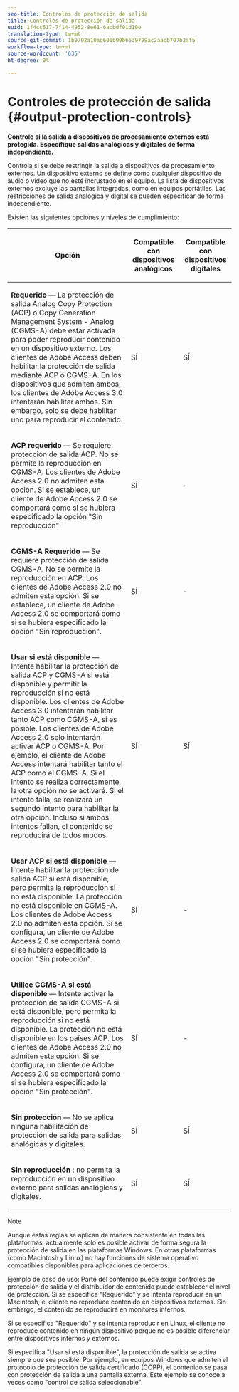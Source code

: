 ```yaml
---
seo-title: Controles de protección de salida
title: Controles de protección de salida
uuid: 1f4cc617-7f14-4952-8e61-6acbdf01d10e
translation-type: tm+mt
source-git-commit: 1b9792a10ad606b99b6639799ac2aacb707b2af5
workflow-type: tm+mt
source-wordcount: '635'
ht-degree: 0%

---
```



# Controles de protección de salida {#output-protection-controls}

**Controle si la salida a dispositivos de procesamiento externos está protegida. Especifique salidas analógicas y digitales de forma independiente.**

Controla si se debe restringir la salida a dispositivos de procesamiento externos. Un dispositivo externo se define como cualquier dispositivo de audio o vídeo que no esté incrustado en el equipo. La lista de dispositivos externos excluye las pantallas integradas, como en equipos portátiles. Las restricciones de salida analógica y digital se pueden especificar de forma independiente.

Existen las siguientes opciones y niveles de cumplimiento:

<table frame="all" colsep="0" rowsep="1" id="adobetable_fvw_5fx_n4"> 
 <thead class="- topic/thead "> 
  <tr rowsep="1" class="- topic/row "> 
   <th colname="1" class="- topic/entry entry"> <p class="- topic/p ">Opción </p> </th> 
   <th colname="2" class="- topic/entry entry"> <p class="- topic/p ">Compatible con dispositivos analógicos </p> </th> 
   <th colname="3" class="- topic/entry entry"> <p class="- topic/p ">Compatible con dispositivos digitales </p> </th> 
  </tr> 
 </thead>
 <tbody class="- topic/tbody "> 
  <tr rowsep="1" class="- topic/row "> 
   <td colname="1" class="- topic/entry "> <p class="- topic/p "><b class="+ topic/ph hi-d/b ">Requerido</b> — La protección de salida Analog Copy Protection (ACP) o Copy Generation Management System - Analog (CGMS-A) debe estar activada para poder reproducir contenido en un dispositivo externo. Los clientes de Adobe Access deben habilitar la protección de salida mediante ACP o CGMS-A. En los dispositivos que admiten ambos, los clientes de Adobe Access 3.0 intentarán habilitar ambos. Sin embargo, solo se debe habilitar uno para reproducir el contenido. </p> </td> 
   <td colname="2" class="- topic/entry "> <p class="- topic/p ">SÍ </p> </td> 
   <td colname="3" class="- topic/entry "> <p class="- topic/p ">SÍ </p> </td> 
  </tr> 
  <tr rowsep="1" class="- topic/row "> 
   <td colname="1" class="- topic/entry "> <p class="- topic/p "><b class="+ topic/ph hi-d/b ">ACP requerido</b> — Se requiere protección de salida ACP. No se permite la reproducción en CGMS-A. Los clientes de Adobe Access 2.0 no admiten esta opción. Si se establece, un cliente de Adobe Access 2.0 se comportará como si se hubiera especificado la opción "Sin reproducción". </p> </td> 
   <td colname="2" class="- topic/entry "> <p class="- topic/p ">SÍ </p> </td> 
   <td colname="3" class="- topic/entry "> <p class="- topic/p ">- </p> </td> 
  </tr> 
  <tr rowsep="1" class="- topic/row "> 
   <td colname="1" class="- topic/entry "> <p class="- topic/p "><b class="+ topic/ph hi-d/b ">CGMS-A Requerido</b> — Se requiere protección de salida CGMS-A. No se permite la reproducción en ACP. Los clientes de Adobe Access 2.0 no admiten esta opción. Si se establece, un cliente de Adobe Access 2.0 se comportará como si se hubiera especificado la opción "Sin reproducción". </p> </td> 
   <td colname="2" class="- topic/entry "> <p class="- topic/p ">SÍ </p> </td> 
   <td colname="3" class="- topic/entry "> <p class="- topic/p ">- </p> </td> 
  </tr> 
  <tr rowsep="1" class="- topic/row "> 
   <td colname="1" class="- topic/entry "> <p class="- topic/p "><b class="+ topic/ph hi-d/b ">Usar si está disponible</b> — Intente habilitar la protección de salida ACP y CGMS-A si está disponible y permitir la reproducción si no está disponible. Los clientes de Adobe Access 3.0 intentarán habilitar tanto ACP como CGMS-A, si es posible. Los clientes de Adobe Access 2.0 solo intentarán activar ACP o CGMS-A. Por ejemplo, el cliente de Adobe Access intentará habilitar tanto el ACP como el CGMS-A. Si el intento se realiza correctamente, la otra opción no se activará. Si el intento falla, se realizará un segundo intento para habilitar la otra opción. Incluso si ambos intentos fallan, el contenido se reproducirá de todos modos. </p> </td> 
   <td colname="2" class="- topic/entry "> <p class="- topic/p ">SÍ </p> </td> 
   <td colname="3" class="- topic/entry "> <p class="- topic/p ">SÍ </p> </td> 
  </tr> 
  <tr rowsep="1" class="- topic/row "> 
   <td colname="1" class="- topic/entry "> <p class="- topic/p "><b class="+ topic/ph hi-d/b ">Usar ACP si está disponible</b> — Intente habilitar la protección de salida ACP si está disponible, pero permita la reproducción si no está disponible. La protección no está disponible en CGMS-A. Los clientes de Adobe Access 2.0 no admiten esta opción. Si se configura, un cliente de Adobe Access 2.0 se comportará como si se hubiera especificado la opción "Sin protección". </p> </td> 
   <td colname="2" class="- topic/entry "> <p class="- topic/p ">SÍ </p> </td> 
   <td colname="3" class="- topic/entry "> <p class="- topic/p ">- </p> </td> 
  </tr> 
  <tr rowsep="1" class="- topic/row "> 
   <td colname="1" class="- topic/entry "> <p class="- topic/p "><b class="+ topic/ph hi-d/b ">Utilice CGMS-A si está disponible  </b>— Intente activar la protección de salida CGMS-A si está disponible, pero permita la reproducción si no está disponible. La protección no está disponible en los países ACP. Los clientes de Adobe Access 2.0 no admiten esta opción. Si se configura, un cliente de Adobe Access 2.0 se comportará como si se hubiera especificado la opción "Sin protección". </p> </td> 
   <td colname="2" class="- topic/entry "> <p class="- topic/p ">SÍ </p> </td> 
   <td colname="3" class="- topic/entry "> <p class="- topic/p ">- </p> </td> 
  </tr> 
  <tr rowsep="1" class="- topic/row "> 
   <td colname="1" class="- topic/entry "> <p class="- topic/p "><b class="+ topic/ph hi-d/b ">Sin protección</b> — No se aplica ninguna habilitación de protección de salida para salidas analógicas y digitales. </p> </td> 
   <td colname="2" class="- topic/entry "> <p class="- topic/p ">SÍ </p> </td> 
   <td colname="3" class="- topic/entry "> <p class="- topic/p ">SÍ </p> </td> 
  </tr> 
  <tr rowsep="0" class="- topic/row "> 
   <td colname="1" class="- topic/entry "> <p class="- topic/p "><b class="+ topic/ph hi-d/b ">Sin reproducción</b> : no permita la reproducción en un dispositivo externo para salidas analógicas y digitales. </p> </td> 
   <td colname="2" class="- topic/entry "> <p class="- topic/p ">SÍ </p> </td> 
   <td colname="3" class="- topic/entry "> <p class="- topic/p ">SÍ </p> </td> 
  </tr> 
 </tbody> 
</table>

>[!NOTE]
>
>Aunque estas reglas se aplican de manera consistente en todas las plataformas, actualmente solo es posible activar de forma segura la protección de salida en las plataformas Windows. En otras plataformas (como Macintosh y Linux) no hay funciones de sistema operativo compatibles disponibles para aplicaciones de terceros.

Ejemplo de caso de uso: Parte del contenido puede exigir controles de protección de salida y el distribuidor de contenido puede establecer el nivel de protección. Si se especifica &quot;Requerido&quot; y se intenta reproducir en un Macintosh, el cliente no reproduce contenido en dispositivos externos. Sin embargo, el contenido se reproducirá en monitores internos.

Si se especifica &quot;Requerido&quot; y se intenta reproducir en Linux, el cliente no reproduce contenido en ningún dispositivo porque no es posible diferenciar entre dispositivos internos y externos.

Si especifica &quot;Usar si está disponible&quot;, la protección de salida se activa siempre que sea posible. Por ejemplo, en equipos Windows que admiten el protocolo de protección de salida certificado (COPP), el contenido se pasa con protección de salida a una pantalla externa. Este ejemplo se conoce a veces como &quot;control de salida seleccionable&quot;.
